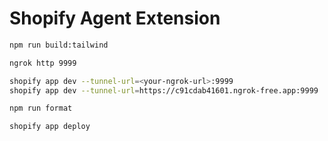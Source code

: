 # Shopify Agent Extension

```bash
npm run build:tailwind

ngrok http 9999

shopify app dev --tunnel-url=<your-ngrok-url>:9999
shopify app dev --tunnel-url=https://c91cdab41601.ngrok-free.app:9999

npm run format

shopify app deploy
```
